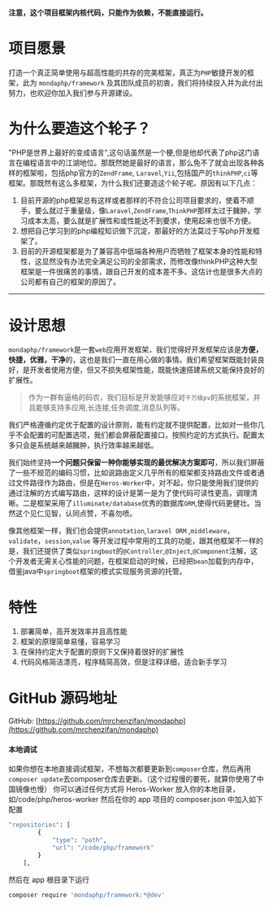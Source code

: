 #### 注意，这个项目框架内核代码，只能作为依赖，不能直接运行。

项目愿景
====
打造一个真正简单使用与超高性能的共存的完美框架，真正为`PHP`敏捷开发的框架，此为 `mondaphp/framework` 及其团队成员的初衷，我们将持续投入并为此付出努力，也欢迎你加入我们参与开源建设。


为什么要造这个轮子？
====

"PHP是世界上最好的变成语言",这句话虽然是一个梗,但是他却代表了php这门语言在编程语言中的江湖地位。那既然她是最好的语言，那么免不了就会出现各种各样的框架啦，包括php官方的`ZendFrame`, `Laravel`,`Yii`,包括国产的`thinkPHP`,`ci`等框架。那既然有这么多框架，为什么我们还要造这个轮子呢。原因有以下几点：

1. 目前开源的php框架总有这样或者那样的不符合公司项目要求的，使着不顺手，要么就过于重量级，像`Laravel`,`ZendFrame`,`ThinkPHP`那样太过于臃肿，学习成本太高，要么就是扩展性和或性能达不到要求，使用起来也很不方便。
2. 想把自己学习到的php编程知识做下沉淀，那最好的方法莫过于写php开发框架了。
3. 目前的开源框架都是为了兼容高中低端各种用户而牺牲了框架本身的性能和特性，这显然没有办法完全满足公司的全部需求，而修改像thinkPHP这种大型框架是一件很痛苦的事情，跟自己开发的成本差不多。这估计也是很多大点的公司都有自己的框架的原因了。

------------------

设计思想
====

`mondaphp/framework`是一套`web`应用开发框架，我们觉得好开发框架应该是<strong>方便，快捷，优雅，干净</strong>的，这也是我们一直在用心做的事情。我们希望框架既能封装良好，是开发者使用方便，但又不损失框架性能，既能快速搭建系统又能保持良好的扩展性。

> 作为一群有逼格的码农，我们目标是开发能够应对<code class="scode">千万级pv</code>的系统框架，并且能够支持多应用,长连接,任务调度,消息队列等。

我们严格遵循约定优于配置的设计原则，能有约定就不提供配置，比如对一些你几乎不会配置的可配置选项，我们都会屏蔽配置接口，按照约定的方式执行。配置太多只会是系统越来越臃肿，执行效率越来越低。

我们始终坚持<strong>一个问题只保留一种你能够实现的最优解决方案即可</strong>，所以我们屏蔽了一些不规范的编码习惯，比如说路由定义几乎所有的框架都支持路由文件或者通过文件路径作为路由，但是在`Heros-Worker`中，对不起，你只能使用我们提供的通过注解的方式编写路由，这样的设计是第一是为了使代码可读性更高，调理清晰。二是框架采用了`illuminate/database`优秀的数据库`ORM`,使得代码更健壮。当然这个见仁见智，认同点赞，不喜勿喷。

像其他框架一样，我们也会提供`annotation`,`laravel ORM` ,`middleware`，`validate`，`session`,`value` 等开发过程中常用的工具的功能，跟其他框架不一样的是，我们还提供了类似`springboot`的`@Controller`,`@Inject`,`@Component`注解，这个开发者无需关心性能的问题，在框架启动的时候，已经把`bean`加载到内存中，借鉴java中`springboot`框架的模式实现服务资源的托管。

特性
=======

1. 部署简单，高开发效率并且高性能
2. 框架的原理简单易懂，容易学习
3. 在保持约定大于配置的原则下又保持着很好的扩展性
4. 代码风格简洁漂亮，程序精简高效，但是注释详细，适合新手学习


GitHub 源码地址
====

GitHub: [https://github.com/mrchenzifan/mondaphp](https://github.com/mrchenzifan/mondaphp)


#### 本地调试

如果你想在本地直接调试框架，不想每次都要更新到`composer`仓库，然后再用`composer update`去composer仓库去更新。（这个过程慢的要死，就算你使用了中国镜像也慢）
你可以通过任何方式将 Heros-Worker 放入你的本地目录，如/code/php/heros-worker
然后在你的 app 项目的 composer.json 中加入如下配置

```bash
"repositories": [
        {
            "type": "path",
            "url": "/code/php/framework"
        }
    ],
```

然后在 app 根目录下运行

```bash
composer require 'mondaphp/framework:*@dev'
```
